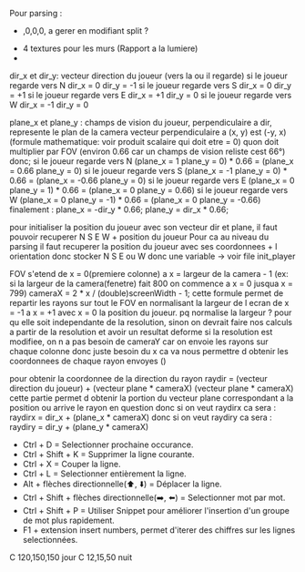 <!-- map -->
Pour parsing :
- ,0,0,0, a gerer en modifiant split ?

<!-- Pour GRAPHIQUE : -->

- 4 textures pour les murs (Rapport a la lumiere)
-

<!-- Pour vecteurs et position du joueur : -->

dir_x et dir_y: vecteur direction du joueur (vers la ou il regarde)
si le joueur regarde vers N dir_x = 0 dir_y = -1
si le joueur regarde vers S dir_x = 0 dir_y = +1
si le joueur regarde vers E dir_x = +1 dir_y = 0
si le joueur regarde vers W dir_x = -1 dir_y = 0

plane_x et plane_y : champs de vision du joueur, perpendiculaire a dir, represente le plan de la camera
vecteur perpendiculaire a (x, y) est (-y, x) (formule mathematique: voir produit scalaire qui doit etre = 0) quon doit multiplier par FOV (environ 0.66 car un champs de vision reliste cest 66°) donc;
si le joueur regarde vers N (plane_x = 1 plane_y = 0) * 0.66 = (plane_x = 0.66 plane_y = 0)
si le joueur regarde vers S (plane_x = -1 plane_y = 0) * 0.66 = (plane_x = -0.66 plane_y = 0)
si le joueur regarde vers E (plane_x = 0 plane_y = 1) * 0.66 = (plane_x = 0 plane_y = 0.66)
si le joueur regarde vers W (plane_x = 0 plane_y = -1) * 0.66 = (plane_x = 0 plane_y = -0.66)
finalement :
plane_x = -dir_y * 0.66;
plane_y = dir_x * 0.66;

pour initialiser la position du joueur avec son vecteur dir et plane, il faut pouvoir recuperer  N S E W + position du joueur
Pour ca au niveau du parsing il faut recuperer la position du joueur avec ses coordonnees + l orientation donc stocker N S E ou W donc une variable -> voir file init_player

<!-- Objectif : envoyer des rayons par colonne sur tout le champs de vision FOV : -->

FOV s'etend de x = 0(premiere colonne) a x = largeur de la camera - 1 (ex: si la largeur de la camera(fenetre) fait 800 on commence a x = 0 jusqua x = 799)
cameraX = 2 * x / (double)screenWidth - 1; cette formule permet de repartir les rayons sur tout le FOV en normalisant la largeur de l ecran de x = -1 a x = +1 avec x = 0 la position du joueur. pq normalise la largeur ? pour qu elle soit independante de la resolution, sinon on devrait faire nos calculs a partir de la resolution et avoir un resultat deforme si la resolution est modifiee, on n a pas besoin de cameraY car on envoie les rayons sur chaque colonne donc juste besoin du x
ca va nous permettre d obtenir les coordonnees de chaque rayon envoyes ()

pour obtenir la coordonnee de la direction du rayon raydir = (vecteur direction du joueur) + (vecteur plane * cameraX)
(vecteur plane * cameraX) cette partie permet d obtenir la portion du vecteur plane correspondant a la position ou arrive le rayon en question
donc si on veut raydirx ca sera : raydirx = dir_x + (plane_x * cameraX)
donc si on veut raydiry ca sera : raydiry = dir_y + (plane_y * cameraX)

<!-- Pour GRAPHIQUE : -->

- Ctrl + D = Selectionner prochaine occurance.
- Ctrl + Shift + K = Supprimer la ligne courante.
- Ctrl + X = Couper la ligne.
- Ctrl + L = Selectionner entièrement la ligne.
- Alt + flèches directionnelle(⬆️, ⬇️) = Déplacer la ligne.
- Ctrl + Shift + flèches directionnelle(➡️, ⬅️) = Selectionner mot par mot.
- Ctrl + Shift + P = Utiliser Snippet pour améliorer l'insertion d'un groupe de mot plus rapidement.
- F1 + extension insert numbers, permet d'iterer des chiffres sur les lignes selectionnées.


C 120,150,150 jour
C 12,15,50 nuit